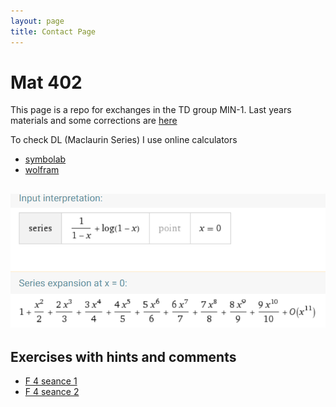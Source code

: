 ```yaml
---
layout: page
title: Contact Page
---
```


# Mat 402

This page is a repo for exchanges 
in the TD group MIN-1. Last years
materials and some corrections are
[here](https://webusers.imj-prg.fr/~helene.eynard-bontemps/enseignement.html)


To check DL (Maclaurin Series) I use online calculators

- [symbolab](https://www.symbolab.com/solver/taylor-series-calculator)
- [wolfram](https://www.wolframalpha.com/input/?i=taylor+series+1%2F%281-x%29++%2B++ln%281-x%29+at+x%3D0)

![taylor series](taylor.png)
---

## Exercises with hints and comments

- [F 4 seance 1](corr_4.1.pdf)
- [F 4 seance 2](corr_4.2.pdf)

